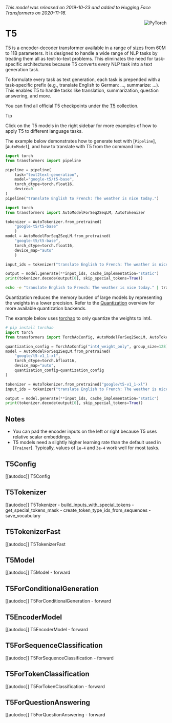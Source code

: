<!--Copyright 2020 The HuggingFace Team. All rights reserved.

Licensed under the Apache License, Version 2.0 (the "License"); you may not use this file except in compliance with
the License. You may obtain a copy of the License at

http://www.apache.org/licenses/LICENSE-2.0

Unless required by applicable law or agreed to in writing, software distributed under the License is distributed on
an "AS IS" BASIS, WITHOUT WARRANTIES OR CONDITIONS OF ANY KIND, either express or implied. See the License for the
specific language governing permissions and limitations under the License.

⚠️ Note that this file is in Markdown but contain specific syntax for our doc-builder (similar to MDX) that may not be
rendered properly in your Markdown viewer.

-->
*This model was released on 2019-10-23 and added to Hugging Face Transformers on 2020-11-16.*

<div style="float: right;">
    <div class="flex flex-wrap space-x-1">
        <img alt="PyTorch" src="https://img.shields.io/badge/PyTorch-DE3412?style=flat&logo=pytorch&logoColor=white">
    </div>
</div>

# T5

[T5](https://huggingface.co/papers/1910.10683) is a encoder-decoder transformer available in a range of sizes from 60M to 11B parameters. It is designed to handle a wide range of NLP tasks by treating them all as text-to-text problems. This eliminates the need for task-specific architectures because T5 converts every NLP task into a text generation task.

To formulate every task as text generation, each task is prepended with a task-specific prefix (e.g., translate English to German: ..., summarize: ...). This enables T5 to handle tasks like translation, summarization, question answering, and more.

You can find all official T5 checkpoints under the [T5](https://huggingface.co/collections/google/t5-release-65005e7c520f8d7b4d037918) collection.

> [!TIP]
> Click on the T5 models in the right sidebar for more examples of how to apply T5 to different language tasks.

The example below demonstrates how to generate text with [`Pipeline`], [`AutoModel`], and how to translate with T5 from the command line.

<hfoptions id="usage">
<hfoption id="Pipeline">

```py
import torch
from transformers import pipeline

pipeline = pipeline(
    task="text2text-generation",
    model="google-t5/t5-base",
    torch_dtype=torch.float16,
    device=0
)
pipeline("translate English to French: The weather is nice today.")
```

</hfoption>
<hfoption id="AutoModel">

```py
import torch
from transformers import AutoModelForSeq2SeqLM, AutoTokenizer

tokenizer = AutoTokenizer.from_pretrained(
    "google-t5/t5-base"
    )
model = AutoModelForSeq2SeqLM.from_pretrained(
    "google-t5/t5-base",
    torch_dtype=torch.float16,
    device_map="auto"
    )

input_ids = tokenizer("translate English to French: The weather is nice today.", return_tensors="pt").to(model.device)

output = model.generate(**input_ids, cache_implementation="static")
print(tokenizer.decode(output[0], skip_special_tokens=True))
```

</hfoption>
<hfoption id="transformers CLI">

```bash
echo -e "translate English to French: The weather is nice today." | transformers run --task text2text-generation --model google-t5/t5-base --device 0
```

</hfoption>
</hfoptions>

Quantization reduces the memory burden of large models by representing the weights in a lower precision. Refer to the [Quantization](../quantization/overview) overview for more available quantization backends.

The example below uses [torchao](../quantization/torchao) to only quantize the weights to int4.

```py
# pip install torchao
import torch
from transformers import TorchAoConfig, AutoModelForSeq2SeqLM, AutoTokenizer

quantization_config = TorchAoConfig("int4_weight_only", group_size=128)
model = AutoModelForSeq2SeqLM.from_pretrained(
    "google/t5-v1_1-xl",
    torch_dtype=torch.bfloat16,
    device_map="auto",
    quantization_config=quantization_config
)

tokenizer = AutoTokenizer.from_pretrained("google/t5-v1_1-xl")
input_ids = tokenizer("translate English to French: The weather is nice today.", return_tensors="pt").to(model.device)

output = model.generate(**input_ids, cache_implementation="static")
print(tokenizer.decode(output[0], skip_special_tokens=True))
```

## Notes

- You can pad the encoder inputs on the left or right because T5 uses relative scalar embeddings.
- T5 models need a slightly higher learning rate than the default used in [`Trainer`]. Typically, values of `1e-4` and `3e-4` work well for most tasks.

## T5Config

[[autodoc]] T5Config

## T5Tokenizer

[[autodoc]] T5Tokenizer
    - build_inputs_with_special_tokens
    - get_special_tokens_mask
    - create_token_type_ids_from_sequences
    - save_vocabulary

## T5TokenizerFast

[[autodoc]] T5TokenizerFast

## T5Model

[[autodoc]] T5Model
    - forward

## T5ForConditionalGeneration

[[autodoc]] T5ForConditionalGeneration
    - forward

## T5EncoderModel

[[autodoc]] T5EncoderModel
    - forward

## T5ForSequenceClassification

[[autodoc]] T5ForSequenceClassification
    - forward

## T5ForTokenClassification

[[autodoc]] T5ForTokenClassification
    - forward

## T5ForQuestionAnswering

[[autodoc]] T5ForQuestionAnswering
    - forward
